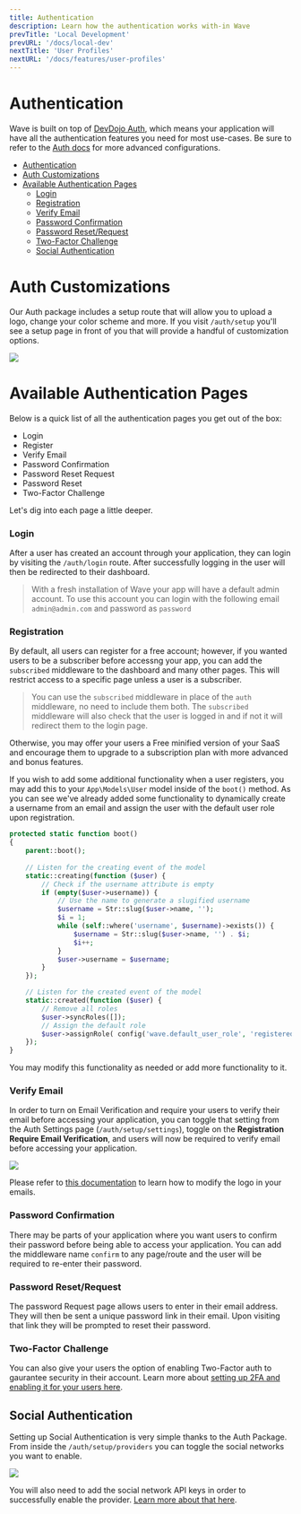 ```yaml
---
title: Authentication
description: Learn how the authentication works with-in Wave
prevTitle: 'Local Development'
prevURL: '/docs/local-dev'
nextTitle: 'User Profiles'
nextURL: '/docs/features/user-profiles'
---
```


# Authentication

Wave is built on top of <a href="https://devdojo.com/auth" target="_blank">DevDojo Auth</a>, which means your application will have all the authentication features you need for most use-cases. Be sure to refer to the <a href="https://devdojo.com/auth" target="_blank">Auth docs</a> for more advanced configurations.

- [Authentication](#authentication)
- [Auth Customizations](#auth-customizations)
- [Available Authentication Pages](#available-authentication-pages)
    - [Login](#login)
    - [Registration](#registration)
    - [Verify Email](#verify-email)
    - [Password Confirmation](#password-confirmation)
    - [Password Reset/Request](#password-resetrequest)
    - [Two-Factor Challenge](#two-factor-challenge)
  - [Social Authentication](#social-authentication)

# Auth Customizations

Our Auth package includes a setup route that will allow you to upload a logo, change your color scheme and more. If you visit `/auth/setup` you'll see a setup page in front of you that will provide a handful of customization options.

<img src="https://cdn.devdojo.com/images/august2024/devdojo-auth-setup.jpeg" class="w-full h-auto rounded-md" />

# Available Authentication Pages

Below is a quick list of all the authentication pages you get out of the box:

- Login
- Register
- Verify Email
- Password Confirmation
- Password Reset Request
- Password Reset
- Two-Factor Challenge

Let's dig into each page a little deeper.

### Login

After a user has created an account through your application, they can login by visiting the `/auth/login` route. After successfully logging in the user will then be redirected to their dashboard.

> With a fresh installation of Wave your app will have a default admin account. To use this account you can login with the following email `admin@admin.com` and password as `password`

### Registration

By default, all users can register for a free account; however, if you wanted users to be a subscriber before accessng your app, you can add the `subscribed` middleware to the dashboard and many other pages. This will restrict access to a specific page unless a user is a subscriber.

> You can use the `subscribed` middleware in place of the `auth` middleware, no need to include them both. The `subscribed` middleware will also check that the user is logged in and if not it will redirect them to the login page.

Otherwise, you may offer your users a Free minified version of your SaaS and encourage them to upgrade to a subscription plan with more advanced and bonus features.

If you wish to add some additional functionality when a user registers, you may add this to your `App\Models\User` model inside of the `boot()` method. As you can see we've already added some functionality to dynamically create a username from an email and assign the user with the default user role upon registration.

```php
protected static function boot()
{
    parent::boot();
    
    // Listen for the creating event of the model
    static::creating(function ($user) {
        // Check if the username attribute is empty
        if (empty($user->username)) {
            // Use the name to generate a slugified username
            $username = Str::slug($user->name, '');
            $i = 1;
            while (self::where('username', $username)->exists()) {
                $username = Str::slug($user->name, '') . $i;
                $i++;
            }
            $user->username = $username;
        }
    });

    // Listen for the created event of the model
    static::created(function ($user) {
        // Remove all roles
        $user->syncRoles([]);
        // Assign the default role
        $user->assignRole( config('wave.default_user_role', 'registered') );
    });
}
```

You may modify this functionality as needed or add more functionality to it.

### Verify Email

In order to turn on Email Verification and require your users to verify their email before accessing your application, you can toggle that setting from the Auth Settings page (`/auth/setup/settings`), toggle on the **Registration Require Email Verification**, and users will now be required to verify email before accessing your application.

<img src="https://cdn.devdojo.com/images/august2024/require-email-verification.png" class="w-full h-auto rounded-md" />

Please refer to <a href="https://devdojo.com/auth/docs/config/email/" target="_blank">this documentation</a> to learn how to modify the logo in your emails.


### Password Confirmation

There may be parts of your application where you want users to confirm their password before being able to access your application. You can add the middleware name `confirm` to any page/route and the user will be required to re-enter their password.

### Password Reset/Request

The password Request page allows users to enter in their email address. They will then be sent a unique password link in their email. Upon visiting that link they will be prompted to reset their password.

### Two-Factor Challenge

You can also give your users the option of enabling Two-Factor auth to gaurantee security in their account. Learn more about <a href="https://devdojo.com/auth/docs/config/two-factor-auth/" target="_blank">setting up 2FA and enabling it for your users here</a>.

## Social Authentication

Setting up Social Authentication is very simple thanks to the Auth Package. From inside the `/auth/setup/providers` you can toggle the social networks you want to enable.

<img src="https://cdn.devdojo.com/images/august2024/social-providers-screen.jpeg" class="w-full rounded-md border border-gray-200" />

You will also need to add the social network API keys in order to successfully enable the provider. <a href="https://devdojo.com/auth/docs/config/social-providers/" target="_blank">Learn more about that here</a>.